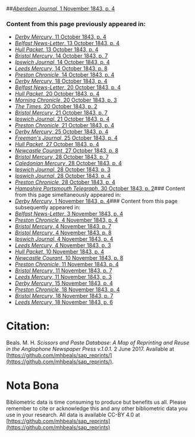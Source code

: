 ##[*Aberdeen Journal*, 1 November 1843, p. 4](https://mhbeals.github.io/sap_html/Aberdeen-Journal/Aberdeen-Journal-1-November-1843-p-4)

### Content from this page previously appeared in:
+ [*Derby Mercury*, 11 October 1843, p. 4](https://mhbeals.github.io/sap_html/Derby-Mercury/Derby-Mercury-11-October-1843-p-4)
+ [*Belfast News-Letter*, 13 October 1843, p. 4](https://mhbeals.github.io/sap_html/Belfast-News-Letter/Belfast-News-Letter-13-October-1843-p-4)
+ [*Hull Packet*, 13 October 1843, p. 4](https://mhbeals.github.io/sap_html/Hull-Packet/Hull-Packet-13-October-1843-p-4)
+ [*Bristol Mercury*, 14 October 1843, p. 7](https://mhbeals.github.io/sap_html/Bristol-Mercury/Bristol-Mercury-14-October-1843-p-7)
+ [*Ipswich Journal*, 14 October 1843, p. 4](https://mhbeals.github.io/sap_html/Ipswich-Journal/Ipswich-Journal-14-October-1843-p-4)
+ [*Leeds Mercury*, 14 October 1843, p. 8](https://mhbeals.github.io/sap_html/Leeds-Mercury/Leeds-Mercury-14-October-1843-p-8)
+ [*Preston Chronicle*, 14 October 1843, p. 4](https://mhbeals.github.io/sap_html/Preston-Chronicle/Preston-Chronicle-14-October-1843-p-4)
+ [*Derby Mercury*, 18 October 1843, p. 4](https://mhbeals.github.io/sap_html/Derby-Mercury/Derby-Mercury-18-October-1843-p-4)
+ [*Belfast News-Letter*, 20 October 1843, p. 4](https://mhbeals.github.io/sap_html/Belfast-News-Letter/Belfast-News-Letter-20-October-1843-p-4)
+ [*Hull Packet*, 20 October 1843, p. 4](https://mhbeals.github.io/sap_html/Hull-Packet/Hull-Packet-20-October-1843-p-4)
+ [*Morning Chronicle*, 20 October 1843, p. 3](https://mhbeals.github.io/sap_html/Morning-Chronicle/Morning-Chronicle-20-October-1843-p-3)
+ [*The Times*, 20 October 1843, p. 2](https://mhbeals.github.io/sap_html/The-Times/The-Times-20-October-1843-p-2)
+ [*Bristol Mercury*, 21 October 1843, p. 7](https://mhbeals.github.io/sap_html/Bristol-Mercury/Bristol-Mercury-21-October-1843-p-7)
+ [*Ipswich Journal*, 21 October 1843, p. 4](https://mhbeals.github.io/sap_html/Ipswich-Journal/Ipswich-Journal-21-October-1843-p-4)
+ [*Preston Chronicle*, 21 October 1843, p. 4](https://mhbeals.github.io/sap_html/Preston-Chronicle/Preston-Chronicle-21-October-1843-p-4)
+ [*Derby Mercury*, 25 October 1843, p. 4](https://mhbeals.github.io/sap_html/Derby-Mercury/Derby-Mercury-25-October-1843-p-4)
+ [*Freeman's Journal*, 25 October 1843, p. 4](https://mhbeals.github.io/sap_html/Freeman's-Journal/Freeman's-Journal-25-October-1843-p-4)
+ [*Hull Packet*, 27 October 1843, p. 4](https://mhbeals.github.io/sap_html/Hull-Packet/Hull-Packet-27-October-1843-p-4)
+ [*Newcastle Courant*, 27 October 1843, p. 8](https://mhbeals.github.io/sap_html/Newcastle-Courant/Newcastle-Courant-27-October-1843-p-8)
+ [*Bristol Mercury*, 28 October 1843, p. 7](https://mhbeals.github.io/sap_html/Bristol-Mercury/Bristol-Mercury-28-October-1843-p-7)
+ [*Caledonian Mercury*, 28 October 1843, p. 4](https://mhbeals.github.io/sap_html/Caledonian-Mercury/Caledonian-Mercury-28-October-1843-p-4)
+ [*Ipswich Journal*, 28 October 1843, p. 3](https://mhbeals.github.io/sap_html/Ipswich-Journal/Ipswich-Journal-28-October-1843-p-3)
+ [*Ipswich Journal*, 28 October 1843, p. 4](https://mhbeals.github.io/sap_html/Ipswich-Journal/Ipswich-Journal-28-October-1843-p-4)
+ [*Preston Chronicle*, 28 October 1843, p. 4](https://mhbeals.github.io/sap_html/Preston-Chronicle/Preston-Chronicle-28-October-1843-p-4)
+ [*Hampshire Portsmouth Telegraph*, 30 October 1843, p. 2](https://mhbeals.github.io/sap_html/Hampshire-Portsmouth-Telegraph/Hampshire-Portsmouth-Telegraph-30-October-1843-p-2)### Content from this page simeltaneously appeared in:
+ [*Derby Mercury*, 1 November 1843, p. 4](https://mhbeals.github.io/sap_html/Derby-Mercury/Derby-Mercury-1-November-1843-p-4)### Content from this page subsequently appeared in:
+ [*Belfast News-Letter*, 3 November 1843, p. 4](https://mhbeals.github.io/sap_html/Belfast-News-Letter/Belfast-News-Letter-3-November-1843-p-4)
+ [*Preston Chronicle*, 4 November 1843, p. 4](https://mhbeals.github.io/sap_html/Preston-Chronicle/Preston-Chronicle-4-November-1843-p-4)
+ [*Bristol Mercury*, 4 November 1843, p. 7](https://mhbeals.github.io/sap_html/Bristol-Mercury/Bristol-Mercury-4-November-1843-p-7)
+ [*Bristol Mercury*, 4 November 1843, p. 8](https://mhbeals.github.io/sap_html/Bristol-Mercury/Bristol-Mercury-4-November-1843-p-8)
+ [*Ipswich Journal*, 4 November 1843, p. 4](https://mhbeals.github.io/sap_html/Ipswich-Journal/Ipswich-Journal-4-November-1843-p-4)
+ [*Leeds Mercury*, 4 November 1843, p. 3](https://mhbeals.github.io/sap_html/Leeds-Mercury/Leeds-Mercury-4-November-1843-p-3)
+ [*Hull Packet*, 10 November 1843, p. 4](https://mhbeals.github.io/sap_html/Hull-Packet/Hull-Packet-10-November-1843-p-4)
+ [*Newcastle Courant*, 10 November 1843, p. 8](https://mhbeals.github.io/sap_html/Newcastle-Courant/Newcastle-Courant-10-November-1843-p-8)
+ [*Preston Chronicle*, 11 November 1843, p. 4](https://mhbeals.github.io/sap_html/Preston-Chronicle/Preston-Chronicle-11-November-1843-p-4)
+ [*Bristol Mercury*, 11 November 1843, p. 7](https://mhbeals.github.io/sap_html/Bristol-Mercury/Bristol-Mercury-11-November-1843-p-7)
+ [*Leeds Mercury*, 11 November 1843, p. 3](https://mhbeals.github.io/sap_html/Leeds-Mercury/Leeds-Mercury-11-November-1843-p-3)
+ [*Derby Mercury*, 15 November 1843, p. 4](https://mhbeals.github.io/sap_html/Derby-Mercury/Derby-Mercury-15-November-1843-p-4)
+ [*Preston Chronicle*, 18 November 1843, p. 4](https://mhbeals.github.io/sap_html/Preston-Chronicle/Preston-Chronicle-18-November-1843-p-4)
+ [*Bristol Mercury*, 18 November 1843, p. 7](https://mhbeals.github.io/sap_html/Bristol-Mercury/Bristol-Mercury-18-November-1843-p-7)
+ [*Leeds Mercury*, 18 November 1843, p. 6](https://mhbeals.github.io/sap_html/Leeds-Mercury/Leeds-Mercury-18-November-1843-p-6)
                    
# Citation: 

Beals. M. H. *Scissors and Paste Database: A Map of Reprinting and Reuse in the Anglophone Newspaper Press v.1.0.1.* 2 June 2017. Available at [https://github.com/mhbeals/sap_reprints/](https://github.com/mhbeals/sap_reprints/). 
                    
# Nota Bona

Bibliometric data is time consuming to produce but benefits us all. Please remember to cite or acknowledge this and any other bibliometric data you use in your research. All data is available CC-BY 4.0 at [https://github.com/mhbeals/sap_reprints](https://github.com/mhbeals/sap_reprints)